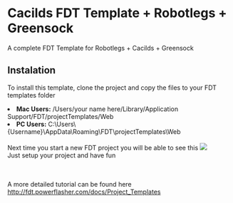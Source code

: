 Cacilds FDT Template + Robotlegs + Greensock
====================
A complete FDT Template for Robotlegs + Cacilds + Greensock<br>

Instalation
-----------
To install this template, clone the project and copy the files to your FDT templates folder<br>
<li><b>Mac Users:</b> /Users/your name here/Library/Application Support/FDT/projectTemplates/Web</li>
<li><b>PC Users:</b> C:\Users\{Username}\AppData\Roaming\FDT\projectTemplates\Web</li>
<br>
Next time you start a new FDT project you will be able to see this <img src="http://grab.by/a3lp"><br>
Just setup your project and have fun

<br><br>
A more detailed tutorial can be found here <a href="http://fdt.powerflasher.com/docs/Project_Templates" target="_blank">http://fdt.powerflasher.com/docs/Project_Templates</a> 